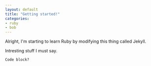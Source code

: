```yaml
---
layout: default
title: "Getting started!"
categories: 
- ruby
- bob
---
```


Alright, I'm starting to learn Ruby by modifying this thing called Jekyll.

Intresting stuff I must say.

    Code block?